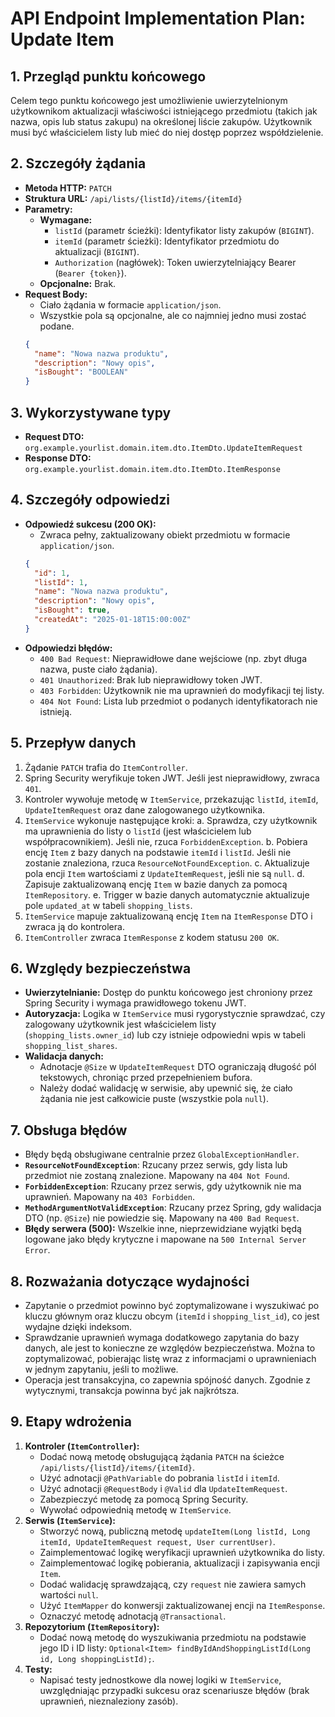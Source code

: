 # API Endpoint Implementation Plan: Update Item

## 1. Przegląd punktu końcowego
Celem tego punktu końcowego jest umożliwienie uwierzytelnionym użytkownikom aktualizacji właściwości istniejącego przedmiotu (takich jak nazwa, opis lub status zakupu) na określonej liście zakupów. Użytkownik musi być właścicielem listy lub mieć do niej dostęp poprzez współdzielenie.

## 2. Szczegóły żądania
-   **Metoda HTTP:** `PATCH`
-   **Struktura URL:** `/api/lists/{listId}/items/{itemId}`
-   **Parametry:**
    -   **Wymagane:**
        -   `listId` (parametr ścieżki): Identyfikator listy zakupów (`BIGINT`).
        -   `itemId` (parametr ścieżki): Identyfikator przedmiotu do aktualizacji (`BIGINT`).
        -   `Authorization` (nagłówek): Token uwierzytelniający Bearer (`Bearer {token}`).
    -   **Opcjonalne:** Brak.
-   **Request Body:**
    -   Ciało żądania w formacie `application/json`.
    -   Wszystkie pola są opcjonalne, ale co najmniej jedno musi zostać podane.
    ```json
    {
      "name": "Nowa nazwa produktu",
      "description": "Nowy opis",
      "isBought": "BOOLEAN"
    }
    ```

## 3. Wykorzystywane typy
-   **Request DTO:** `org.example.yourlist.domain.item.dto.ItemDto.UpdateItemRequest`
-   **Response DTO:** `org.example.yourlist.domain.item.dto.ItemDto.ItemResponse`

## 4. Szczegóły odpowiedzi
-   **Odpowiedź sukcesu (200 OK):**
    -   Zwraca pełny, zaktualizowany obiekt przedmiotu w formacie `application/json`.
    ```json
    {
      "id": 1,
      "listId": 1,
      "name": "Nowa nazwa produktu",
      "description": "Nowy opis",
      "isBought": true,
      "createdAt": "2025-01-18T15:00:00Z"
    }
    ```
-   **Odpowiedzi błędów:**
    -   `400 Bad Request`: Nieprawidłowe dane wejściowe (np. zbyt długa nazwa, puste ciało żądania).
    -   `401 Unauthorized`: Brak lub nieprawidłowy token JWT.
    -   `403 Forbidden`: Użytkownik nie ma uprawnień do modyfikacji tej listy.
    -   `404 Not Found`: Lista lub przedmiot o podanych identyfikatorach nie istnieją.

## 5. Przepływ danych
1.  Żądanie `PATCH` trafia do `ItemController`.
2.  Spring Security weryfikuje token JWT. Jeśli jest nieprawidłowy, zwraca `401`.
3.  Kontroler wywołuje metodę w `ItemService`, przekazując `listId`, `itemId`, `UpdateItemRequest` oraz dane zalogowanego użytkownika.
4.  `ItemService` wykonuje następujące kroki:
    a. Sprawdza, czy użytkownik ma uprawnienia do listy o `listId` (jest właścicielem lub współpracownikiem). Jeśli nie, rzuca `ForbiddenException`.
    b. Pobiera encję `Item` z bazy danych na podstawie `itemId` i `listId`. Jeśli nie zostanie znaleziona, rzuca `ResourceNotFoundException`.
    c. Aktualizuje pola encji `Item` wartościami z `UpdateItemRequest`, jeśli nie są `null`.
    d. Zapisuje zaktualizowaną encję `Item` w bazie danych za pomocą `ItemRepository`.
    e. Trigger w bazie danych automatycznie aktualizuje pole `updated_at` w tabeli `shopping_lists`.
5.  `ItemService` mapuje zaktualizowaną encję `Item` na `ItemResponse` DTO i zwraca ją do kontrolera.
6.  `ItemController` zwraca `ItemResponse` z kodem statusu `200 OK`.

## 6. Względy bezpieczeństwa
-   **Uwierzytelnianie:** Dostęp do punktu końcowego jest chroniony przez Spring Security i wymaga prawidłowego tokenu JWT.
-   **Autoryzacja:** Logika w `ItemService` musi rygorystycznie sprawdzać, czy zalogowany użytkownik jest właścicielem listy (`shopping_lists.owner_id`) lub czy istnieje odpowiedni wpis w tabeli `shopping_list_shares`.
-   **Walidacja danych:**
    -   Adnotacje `@Size` w `UpdateItemRequest` DTO ograniczają długość pól tekstowych, chroniąc przed przepełnieniem bufora.
    -   Należy dodać walidację w serwisie, aby upewnić się, że ciało żądania nie jest całkowicie puste (wszystkie pola `null`).

## 7. Obsługa błędów
-   Błędy będą obsługiwane centralnie przez `GlobalExceptionHandler`.
-   **`ResourceNotFoundException`**: Rzucany przez serwis, gdy lista lub przedmiot nie zostaną znalezione. Mapowany na `404 Not Found`.
-   **`ForbiddenException`**: Rzucany przez serwis, gdy użytkownik nie ma uprawnień. Mapowany na `403 Forbidden`.
-   **`MethodArgumentNotValidException`**: Rzucany przez Spring, gdy walidacja DTO (np. `@Size`) nie powiedzie się. Mapowany na `400 Bad Request`.
-   **Błędy serwera (500):** Wszelkie inne, nieprzewidziane wyjątki będą logowane jako błędy krytyczne i mapowane na `500 Internal Server Error`.

## 8. Rozważania dotyczące wydajności
-   Zapytanie o przedmiot powinno być zoptymalizowane i wyszukiwać po kluczu głównym oraz kluczu obcym (`itemId` i `shopping_list_id`), co jest wydajne dzięki indeksom.
-   Sprawdzanie uprawnień wymaga dodatkowego zapytania do bazy danych, ale jest to konieczne ze względów bezpieczeństwa. Można to zoptymalizować, pobierając listę wraz z informacjami o uprawnieniach w jednym zapytaniu, jeśli to możliwe.
-   Operacja jest transakcyjna, co zapewnia spójność danych. Zgodnie z wytycznymi, transakcja powinna być jak najkrótsza.

## 9. Etapy wdrożenia
1.  **Kontroler (`ItemController`):**
    -   Dodać nową metodę obsługującą żądania `PATCH` na ścieżce `/api/lists/{listId}/items/{itemId}`.
    -   Użyć adnotacji `@PathVariable` do pobrania `listId` i `itemId`.
    -   Użyć adnotacji `@RequestBody` i `@Valid` dla `UpdateItemRequest`.
    -   Zabezpieczyć metodę za pomocą Spring Security.
    -   Wywołać odpowiednią metodę w `ItemService`.
2.  **Serwis (`ItemService`):**
    -   Stworzyć nową, publiczną metodę `updateItem(Long listId, Long itemId, UpdateItemRequest request, User currentUser)`.
    -   Zaimplementować logikę weryfikacji uprawnień użytkownika do listy.
    -   Zaimplementować logikę pobierania, aktualizacji i zapisywania encji `Item`.
    -   Dodać walidację sprawdzającą, czy `request` nie zawiera samych wartości `null`.
    -   Użyć `ItemMapper` do konwersji zaktualizowanej encji na `ItemResponse`.
    -   Oznaczyć metodę adnotacją `@Transactional`.
3.  **Repozytorium (`ItemRepository`):**
    -   Dodać nową metodę do wyszukiwania przedmiotu na podstawie jego ID i ID listy: `Optional<Item> findByIdAndShoppingListId(Long id, Long shoppingListId);`.
4.  **Testy:**
    -   Napisać testy jednostkowe dla nowej logiki w `ItemService`, uwzględniając przypadki sukcesu oraz scenariusze błędów (brak uprawnień, nieznaleziony zasób).
